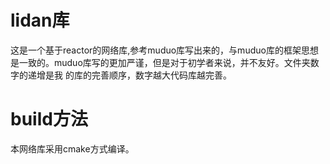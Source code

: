 # lidan库
这是一个基于reactor的网络库,参考muduo库写出来的，与muduo库的框架思想是一致的。muduo库写的更加严谨，但是对于初学者来说，并不友好。文件夹数字的递增是我
的库的完善顺序，数字越大代码库越完善。

# build方法
本网络库采用cmake方式编译。
